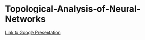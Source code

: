# Topological-Analysis-of-Neural-Networks

[Link to Google Presentation]([https://docs.google.com/presentation/d/1pZEgfAmRbMpRkZikziOzrfzfHa-eGercH9FTdSoQ37E/edit#slide=id.g256d167ab8d_1_75])
